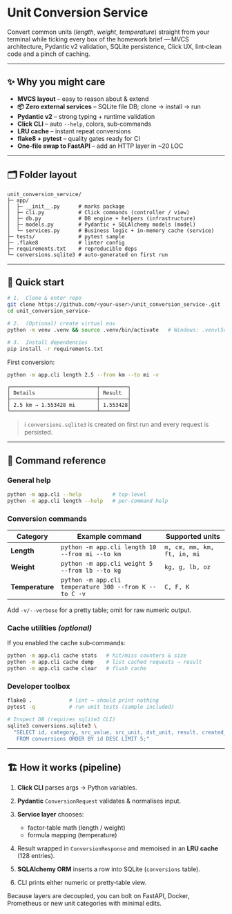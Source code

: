 # Unit Conversion Service 

Convert common units (*length*, *weight*, *temperature*) straight from your terminal while ticking every box of the homework brief — MVCS architecture, Pydantic v2 validation, SQLite persistence, Click UX, lint‑clean code and a pinch of caching.

---

## ✨ Why you might care

* **MVCS layout** – easy to reason about & extend
* **📦 Zero external services** – SQLite file DB; clone → install → run
* **Pydantic v2** – strong typing + runtime validation
* **Click CLI** – auto `--help`, colors, sub‑commands
* **LRU cache** – instant repeat conversions
* **flake8 + pytest** – quality gates ready for CI
* **One‑file swap to FastAPI** – add an HTTP layer in \~20 LOC

---

## 🗂️ Folder layout

```
unit_conversion_service/
├─ app/
│  ├─ __init__.py      # marks package
│  ├─ cli.py           # Click commands (controller / view)
│  ├─ db.py            # DB engine + helpers (infrastructure)
│  ├─ models.py        # Pydantic + SQLAlchemy models (model)
│  └─ services.py      # Business logic + in‑memory cache (service)
├─ tests/              # pytest sample
├─ .flake8             # linter config
├─ requirements.txt    # reproducible deps
└─ conversions.sqlite3 # auto‑generated on first run
```

---

## 🚀 Quick start

```bash
# 1.  Clone & enter repo
git clone https://github.com/<your‑user>/unit_conversion_service-.git
cd unit_conversion_service-

# 2.  (Optional) create virtual env
python -m venv .venv && source .venv/bin/activate   # Windows: .venv\Scripts\activate

# 3.  Install dependencies
pip install -r requirements.txt
```

First conversion:

```bash
python -m app.cli length 2.5 --from km --to mi -v
```

```
┌────────────────────────────┬─────────┐
│ Details                    │ Result  │
├────────────────────────────┼─────────┤
│ 2.5 km → 1.553428 mi       │ 1.553428│
└────────────────────────────┴─────────┘
```

> ℹ️ `conversions.sqlite3` is created on first run and every request is persisted.

---

## 📖 Command reference

### General help

```bash
python -m app.cli --help          # top‑level
python -m app.cli length --help   # per‑command help
```

### Conversion commands

| Category        | Example command                                        | Supported units             |
| --------------- | ------------------------------------------------------ | --------------------------- |
| **Length**      | `python -m app.cli length 10 --from mi --to km`        | `m, cm, mm, km, ft, in, mi` |
| **Weight**      | `python -m app.cli weight 5 --from lb --to kg`         | `kg, g, lb, oz`             |
| **Temperature** | `python -m app.cli temperature 300 --from K --to C -v` | `C, F, K`                   |

Add `-v/--verbose` for a pretty table; omit for raw numeric output.

### Cache utilities *(optional)*

If you enabled the cache sub‑commands:

```bash
python -m app.cli cache stats   # hit/miss counters & size
python -m app.cli cache dump    # list cached requests → result
python -m app.cli cache clear   # flush cache
```

### Developer toolbox

```bash
flake8 .            # lint → should print nothing
pytest -q           # run unit tests (sample included)

# Inspect DB (requires sqlite3 CLI)
sqlite3 conversions.sqlite3 \
  "SELECT id, category, src_value, src_unit, dst_unit, result, created_at \
   FROM conversions ORDER BY id DESC LIMIT 5;"
```

---

## 🏗️ How it works (pipeline)

1. **Click CLI** parses args → Python variables.
2. **Pydantic** `ConversionRequest` validates & normalises input.
3. **Service layer** chooses:

   * factor‑table math (length / weight)
   * formula mapping (temperature)
4. Result wrapped in `ConversionResponse` and memoised in an **LRU cache** (128 entries).
5. **SQLAlchemy ORM** inserts a row into SQLite (`conversions` table).
6. CLI prints either numeric or pretty‑table view.

Because layers are decoupled, you can bolt on FastAPI, Docker, Prometheus or new unit categories with minimal edits.


